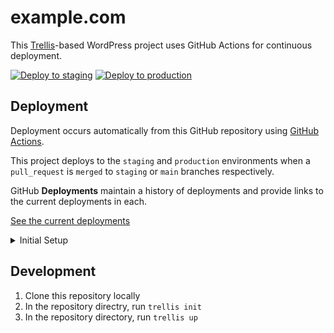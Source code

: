 # example.com

This [Trellis](https://roots.io/trellis/)-based WordPress project uses GitHub Actions for continuous deployment.

[![Deploy to staging](https://github.com/MWDelaney/example.com/actions/workflows/deploy-staging.yml/badge.svg?branch=staging)](https://github.com/MWDelaney/example.com/actions/workflows/deploy-staging.yml) [![Deploy to production](https://github.com/MWDelaney/example.com/actions/workflows/deploy-production.yml/badge.svg)](https://github.com/MWDelaney/example.com/actions/workflows/deploy-production.yml)

## Deployment

Deployment occurs automatically from this GitHub repository using [GitHub Actions](https://github.com/features/actions).

This project deploys to the `staging` and `production` environments when a `pull_request` is `merged` to `staging` or `main` branches respectively.

GitHub **Deployments** maintain a history of deployments and provide links to the current deployments in each.

[See the current deployments](https://github.com/MWDelaney/example.com/deployments)

<details>
<summary>Initial Setup</summary>

_Note: these instructions presume your `staging` and `production` environments (servers) and DNS are already configured._

### System Requirements

* [Trellis CLI](https://github.com/roots/trellis-cli)
* [Github CLI](https://cli.github.com)

### 1. Create GitHub Secrets

Deployment relies on 4 GitHub secrets:

Modify and run the following to generate these secrets:

```bash
trellis key generate && gh secret set ANSIBLE_VAULT_PASSWORD -b $(cat trellis/.vault_pass) && gh secret set TRELLIS_SITE_SLUG -b example.com
```

#### Secrets

* `TRELLIS_DEPLOY_SSH_PRIVATE_KEY` - A private key used by GitHub to connect to your environments.
* `TRELLIS_DEPLOY_SSH_KNOWN_HOSTS` - `known_hosts` keys for your environments.
* `ANSIBLE_VAULT_PASSWORD` - Your new Trellis project's [vault password](https://roots.io/trellis/docs/vault/).
* `TRELLIS_SITE_SLUG` - The slug from your new Trellis project's `wordpress_sites.yml` file.

### 2. Generate Trellis aliases

From your `site` directory, run:

```bash
trellis alias
```

And update `site/wp-cli.yml` as instructed.

### 3. Grant workflow permissions

 1. In this repository, navigate to `Settings` -> `Actions` -> `General` -> `Workflow Permissions`.
 2. Enable "read and write" permissions.

### 4. Reprovision your environments to allow GitHub's deploy key

Run the following:
  
```bash
trellis provision staging && trellis provision production
```

</details>

## Development

1) Clone this repository locally
2) In the repository directry, run `trellis init`
3) In the repository directory, run `trellis up`

